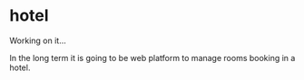 # hotel
Working on it...

In the long term it is going to be web platform to manage rooms booking in a hotel.

